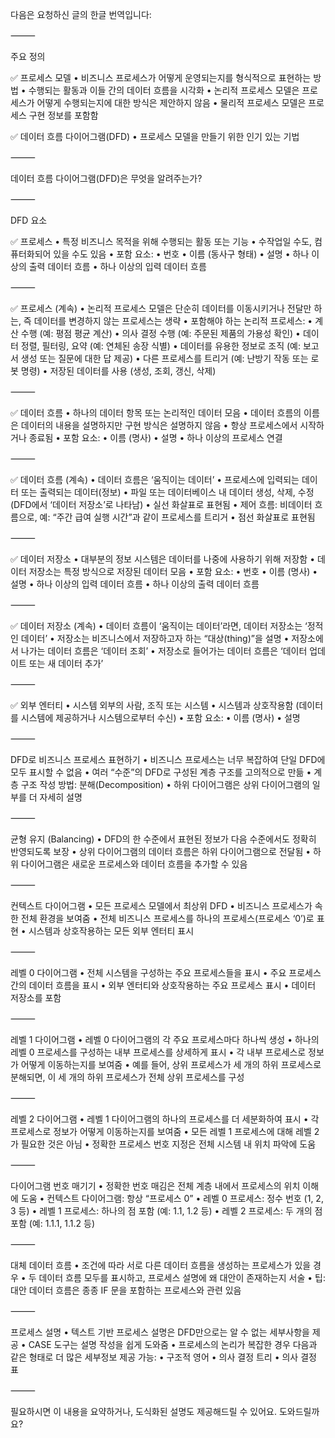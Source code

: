 다음은 요청하신 글의 한글 번역입니다:

⸻

주요 정의

✅ 프로세스 모델
	•	비즈니스 프로세스가 어떻게 운영되는지를 형식적으로 표현하는 방법
	•	수행되는 활동과 이들 간의 데이터 흐름을 시각화
	•	논리적 프로세스 모델은 프로세스가 어떻게 수행되는지에 대한 방식은 제안하지 않음
	•	물리적 프로세스 모델은 프로세스 구현 정보를 포함함

✅ 데이터 흐름 다이어그램(DFD)
	•	프로세스 모델을 만들기 위한 인기 있는 기법

⸻

데이터 흐름 다이어그램(DFD)은 무엇을 알려주는가?

⸻

DFD 요소

✅ 프로세스
	•	특정 비즈니스 목적을 위해 수행되는 활동 또는 기능
	•	수작업일 수도, 컴퓨터화되어 있을 수도 있음
	•	포함 요소:
	•	번호
	•	이름 (동사구 형태)
	•	설명
	•	하나 이상의 출력 데이터 흐름
	•	하나 이상의 입력 데이터 흐름

⸻

✅ 프로세스 (계속)
	•	논리적 프로세스 모델은 단순히 데이터를 이동시키거나 전달만 하는, 즉 데이터를 변경하지 않는 프로세스는 생략
	•	포함해야 하는 논리적 프로세스:
	•	계산 수행 (예: 평점 평균 계산)
	•	의사 결정 수행 (예: 주문된 제품의 가용성 확인)
	•	데이터 정렬, 필터링, 요약 (예: 연체된 송장 식별)
	•	데이터를 유용한 정보로 조직 (예: 보고서 생성 또는 질문에 대한 답 제공)
	•	다른 프로세스를 트리거 (예: 난방기 작동 또는 로봇 명령)
	•	저장된 데이터를 사용 (생성, 조회, 갱신, 삭제)

⸻

✅ 데이터 흐름
	•	하나의 데이터 항목 또는 논리적인 데이터 모음
	•	데이터 흐름의 이름은 데이터의 내용을 설명하지만 구현 방식은 설명하지 않음
	•	항상 프로세스에서 시작하거나 종료됨
	•	포함 요소:
	•	이름 (명사)
	•	설명
	•	하나 이상의 프로세스 연결

⸻

✅ 데이터 흐름 (계속)
	•	데이터 흐름은 ‘움직이는 데이터’
	•	프로세스에 입력되는 데이터 또는 출력되는 데이터(정보)
	•	파일 또는 데이터베이스 내 데이터 생성, 삭제, 수정 (DFD에서 ‘데이터 저장소’로 나타남)
	•	실선 화살표로 표현됨
	•	제어 흐름: 비데이터 흐름으로, 예: “주간 급여 실행 시간”과 같이 프로세스를 트리거
	•	점선 화살표로 표현됨

⸻

✅ 데이터 저장소
	•	대부분의 정보 시스템은 데이터를 나중에 사용하기 위해 저장함
	•	데이터 저장소는 특정 방식으로 저장된 데이터 모음
	•	포함 요소:
	•	번호
	•	이름 (명사)
	•	설명
	•	하나 이상의 입력 데이터 흐름
	•	하나 이상의 출력 데이터 흐름

⸻

✅ 데이터 저장소 (계속)
	•	데이터 흐름이 ‘움직이는 데이터’라면, 데이터 저장소는 ‘정적인 데이터’
	•	저장소는 비즈니스에서 저장하고자 하는 “대상(thing)”을 설명
	•	저장소에서 나가는 데이터 흐름은 ‘데이터 조회’
	•	저장소로 들어가는 데이터 흐름은 ‘데이터 업데이트 또는 새 데이터 추가’

⸻

✅ 외부 엔터티
	•	시스템 외부의 사람, 조직 또는 시스템
	•	시스템과 상호작용함 (데이터를 시스템에 제공하거나 시스템으로부터 수신)
	•	포함 요소:
	•	이름 (명사)
	•	설명

⸻

DFD로 비즈니스 프로세스 표현하기
	•	비즈니스 프로세스는 너무 복잡하여 단일 DFD에 모두 표시할 수 없음
	•	여러 “수준”의 DFD로 구성된 계층 구조를 고의적으로 만듦
	•	계층 구조 작성 방법: 분해(Decomposition)
	•	하위 다이어그램은 상위 다이어그램의 일부를 더 자세히 설명

⸻

균형 유지 (Balancing)
	•	DFD의 한 수준에서 표현된 정보가 다음 수준에서도 정확히 반영되도록 보장
	•	상위 다이어그램의 데이터 흐름은 하위 다이어그램으로 전달됨
	•	하위 다이어그램은 새로운 프로세스와 데이터 흐름을 추가할 수 있음

⸻

컨텍스트 다이어그램
	•	모든 프로세스 모델에서 최상위 DFD
	•	비즈니스 프로세스가 속한 전체 환경을 보여줌
	•	전체 비즈니스 프로세스를 하나의 프로세스(프로세스 ‘0’)로 표현
	•	시스템과 상호작용하는 모든 외부 엔터티 표시

⸻

레벨 0 다이어그램
	•	전체 시스템을 구성하는 주요 프로세스들을 표시
	•	주요 프로세스 간의 데이터 흐름을 표시
	•	외부 엔터티와 상호작용하는 주요 프로세스 표시
	•	데이터 저장소를 포함

⸻

레벨 1 다이어그램
	•	레벨 0 다이어그램의 각 주요 프로세스마다 하나씩 생성
	•	하나의 레벨 0 프로세스를 구성하는 내부 프로세스를 상세하게 표시
	•	각 내부 프로세스로 정보가 어떻게 이동하는지를 보여줌
	•	예를 들어, 상위 프로세스가 세 개의 하위 프로세스로 분해되면, 이 세 개의 하위 프로세스가 전체 상위 프로세스를 구성

⸻

레벨 2 다이어그램
	•	레벨 1 다이어그램의 하나의 프로세스를 더 세분화하여 표시
	•	각 프로세스로 정보가 어떻게 이동하는지를 보여줌
	•	모든 레벨 1 프로세스에 대해 레벨 2가 필요한 것은 아님
	•	정확한 프로세스 번호 지정은 전체 시스템 내 위치 파악에 도움

⸻

다이어그램 번호 매기기
	•	정확한 번호 매김은 전체 계층 내에서 프로세스의 위치 이해에 도움
	•	컨텍스트 다이어그램: 항상 “프로세스 0”
	•	레벨 0 프로세스: 정수 번호 (1, 2, 3 등)
	•	레벨 1 프로세스: 하나의 점 포함 (예: 1.1, 1.2 등)
	•	레벨 2 프로세스: 두 개의 점 포함 (예: 1.1.1, 1.1.2 등)

⸻

대체 데이터 흐름
	•	조건에 따라 서로 다른 데이터 흐름을 생성하는 프로세스가 있을 경우
	•	두 데이터 흐름 모두를 표시하고, 프로세스 설명에 왜 대안이 존재하는지 서술
	•	팁: 대안 데이터 흐름은 종종 IF 문을 포함하는 프로세스와 관련 있음

⸻

프로세스 설명
	•	텍스트 기반 프로세스 설명은 DFD만으로는 알 수 없는 세부사항을 제공
	•	CASE 도구는 설명 작성을 쉽게 도와줌
	•	프로세스의 논리가 복잡한 경우 다음과 같은 형태로 더 많은 세부정보 제공 가능:
	•	구조적 영어
	•	의사 결정 트리
	•	의사 결정 표

⸻

필요하시면 이 내용을 요약하거나, 도식화된 설명도 제공해드릴 수 있어요. 도와드릴까요?